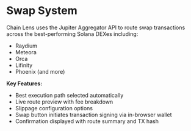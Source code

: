 # Swap System

Chain Lens uses the Jupiter Aggregator API to route swap transactions across the best-performing Solana DEXes including:
- Raydium
- Meteora
- Orca
- Lifinity
- Phoenix (and more)

**Key Features:**
- Best execution path selected automatically
- Live route preview with fee breakdown
- Slippage configuration options
- Swap button initiates transaction signing via in-browser wallet
- Confirmation displayed with route summary and TX hash
